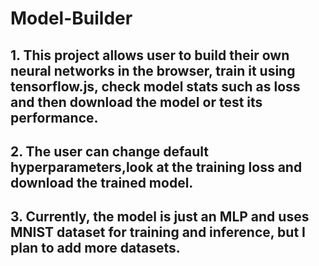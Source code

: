 # Model-Builder

## 1. This project allows user to build their own neural networks in the browser, train it using tensorflow.js, check model stats such as loss and then download the model or test its performance.
## 2. The user can change default hyperparameters,look at the training loss and download the trained model.
## 3. Currently, the model is just an MLP and uses MNIST dataset for training and inference, but I plan to add more datasets.
